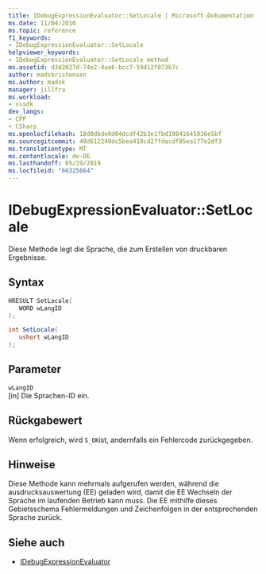 ```yaml
---
title: IDebugExpressionEvaluator::SetLocale | Microsoft-Dokumentation
ms.date: 11/04/2016
ms.topic: reference
f1_keywords:
- IDebugExpressionEvaluator::SetLocale
helpviewer_keywords:
- IDebugExpressionEvaluator::SetLocale method
ms.assetid: d3d2027d-74e2-4ae6-bcc7-59d12f873b7c
author: madskristensen
ms.author: madsk
manager: jillfra
ms.workload:
- vssdk
dev_langs:
- CPP
- CSharp
ms.openlocfilehash: 18d0dbde0d04dcdf42b3e1fbd19841645036e5bf
ms.sourcegitcommit: 40d612240dc5bea418cd27fdacdf85ea177e2df3
ms.translationtype: MT
ms.contentlocale: de-DE
ms.lasthandoff: 05/29/2019
ms.locfileid: "66325664"
---
```

# <a name="idebugexpressionevaluatorsetlocale"></a>IDebugExpressionEvaluator::SetLocale
Diese Methode legt die Sprache, die zum Erstellen von druckbaren Ergebnisse.

## <a name="syntax"></a>Syntax

```cpp
HRESULT SetLocale( 
   WORD wLangID
);
```

```csharp
int SetLocale(
   ushort wLangID
);
```

## <a name="parameters"></a>Parameter
`wLangID`\
[in] Die Sprachen-ID ein.

## <a name="return-value"></a>Rückgabewert
 Wenn erfolgreich, wird `S_OK`ist, andernfalls ein Fehlercode zurückgegeben.

## <a name="remarks"></a>Hinweise
 Diese Methode kann mehrmals aufgerufen werden, während die ausdrucksauswertung (EE) geladen wird, damit die EE Wechseln der Sprache im laufenden Betrieb kann muss. Die EE mithilfe dieses Gebietsschema Fehlermeldungen und Zeichenfolgen in der entsprechenden Sprache zurück.

## <a name="see-also"></a>Siehe auch
- [IDebugExpressionEvaluator](../../../extensibility/debugger/reference/idebugexpressionevaluator.md)
